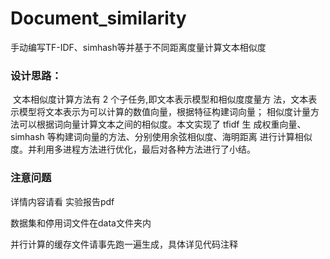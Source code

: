 # Document_similarity
 手动编写TF-IDF、simhash等并基于不同距离度量计算文本相似度



### 设计思路：

​	文本相似度计算方法有 2 个子任务,即文本表示模型和相似度度量方 法，文本表示模型将文本表示为可以计算的数值向量，根据特征构建词向量； 相似度计量方法可以根据词向量计算文本之间的相似度。本文实现了 tfidf 生 成权重向量、simhash 等构建词向量的方法、分别使用余弦相似度、海明距离 进行计算相似度。并利用多进程方法进行优化，最后对各种方法进行了小结。



### 注意问题

详情内容请看 实验报告pdf

数据集和停用词文件在data文件夹内

并行计算的缓存文件请事先跑一遍生成，具体详见代码注释

